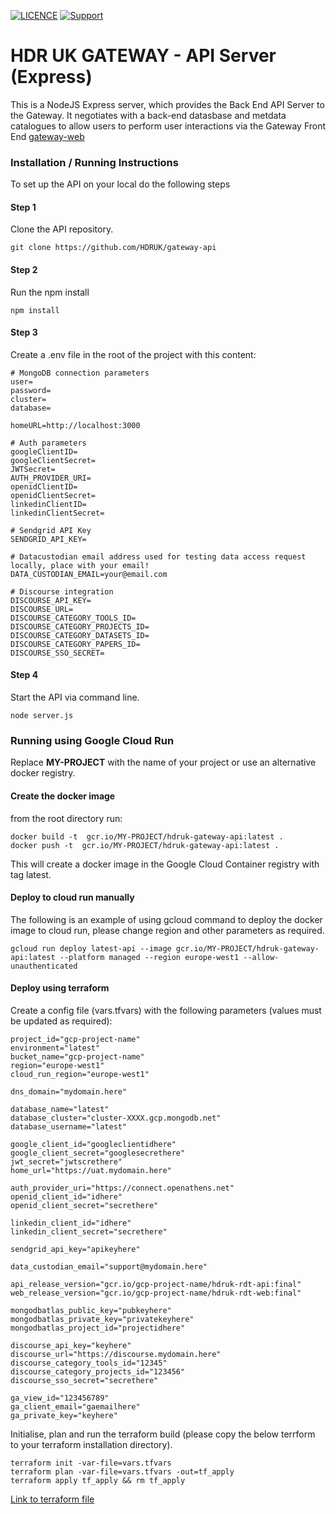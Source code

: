 [![LICENCE](https://img.shields.io/github/license/HDRUK/gateway-api)](https://github.com/HDRUK/gateway-api/blob/master/LICENSE)
[![Support](https://img.shields.io/badge/Supported%20By-HDR%20UK-blue)](https://hdruk.ac.uk)

# HDR UK GATEWAY - API Server (Express)

This is a NodeJS Express server, which provides the Back End API Server to the Gateway. It negotiates with a back-end datasbase and metdata catalogues to allow users to perform user interactions via the Gateway Front End [gateway-web](https://github.com/HDRUK/gateway-web)

### Installation / Running Instructions

To set up the API on your local do the following steps

#### Step 1

Clone the API repository.

`git clone https://github.com/HDRUK/gateway-api`

#### Step 2

Run the npm install

```
npm install
```

#### Step 3

Create a .env file in the root of the project with this content:

```
# MongoDB connection parameters
user=
password=
cluster=
database=

homeURL=http://localhost:3000

# Auth parameters
googleClientID=
googleClientSecret=
JWTSecret=
AUTH_PROVIDER_URI=
openidClientID=
openidClientSecret=
linkedinClientID=
linkedinClientSecret=

# Sendgrid API Key
SENDGRID_API_KEY=

# Datacustodian email address used for testing data access request locally, place with your email!
DATA_CUSTODIAN_EMAIL=your@email.com

# Discourse integration
DISCOURSE_API_KEY=
DISCOURSE_URL=
DISCOURSE_CATEGORY_TOOLS_ID=
DISCOURSE_CATEGORY_PROJECTS_ID=
DISCOURSE_CATEGORY_DATASETS_ID=
DISCOURSE_CATEGORY_PAPERS_ID=
DISCOURSE_SSO_SECRET=

```

#### Step 4

Start the API via command line.

`node server.js`

### Running using Google Cloud Run

Replace **MY-PROJECT** with the name of your project or use an alternative docker registry.

#### Create the docker image

from the root directory run:

```
docker build -t  gcr.io/MY-PROJECT/hdruk-gateway-api:latest .
docker push -t  gcr.io/MY-PROJECT/hdruk-gateway-api:latest .
```

This will create a docker image in the Google Cloud Container registry with tag latest.

#### Deploy to cloud run manually

The following is an example of using gcloud command to deploy the docker image to cloud run, please change region and other parameters as required.

```
gcloud run deploy latest-api --image gcr.io/MY-PROJECT/hdruk-gateway-api:latest --platform managed --region europe-west1 --allow-unauthenticated
```

#### Deploy using terraform

Create a config file (vars.tfvars) with the following parameters (values must be updated as required):

```
project_id="gcp-project-name"
environment="latest"
bucket_name="gcp-project-name"
region="europe-west1"
cloud_run_region="europe-west1"

dns_domain="mydomain.here"

database_name="latest"
database_cluster="cluster-XXXX.gcp.mongodb.net"
database_username="latest"

google_client_id="googleclientidhere"
google_client_secret="googlesecrethere"
jwt_secret="jwtscrethere"
home_url="https://uat.mydomain.here"

auth_provider_uri="https://connect.openathens.net"
openid_client_id="idhere"
openid_client_secret="secrethere"

linkedin_client_id="idhere"
linkedin_client_secret="secrethere"

sendgrid_api_key="apikeyhere"

data_custodian_email="support@mydomain.here"

api_release_version="gcr.io/gcp-project-name/hdruk-rdt-api:final"
web_release_version="gcr.io/gcp-project-name/hdruk-rdt-web:final"

mongodbatlas_public_key="pubkeyhere"
mongodbatlas_private_key="privatekeyhere"
mongodbatlas_project_id="projectidhere"

discourse_api_key="keyhere"
discourse_url="https://discourse.mydomain.here"
discourse_category_tools_id="12345"
discourse_category_projects_id="123456"
discourse_sso_secret="secrethere"

ga_view_id="123456789"
ga_client_email="gaemailhere"
ga_private_key="keyhere"
```

Initialise, plan and run the terraform build (please copy the below terrform to your terraform installation directory).

```
terraform init -var-file=vars.tfvars
terraform plan -var-file=vars.tfvars -out=tf_apply
terraform apply tf_apply && rm tf_apply
```

[Link to terraform file](deployment/GCP/api.tf)
